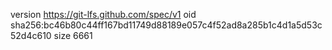 version https://git-lfs.github.com/spec/v1
oid sha256:bc46b80c44ff167bd11749d88189e057c4f52ad8a285b1c4d1a5d53c52d4c610
size 6661
